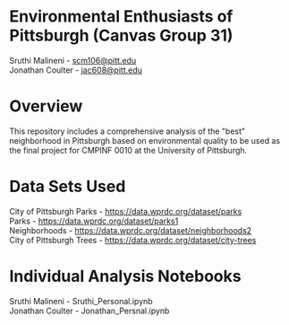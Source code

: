 # Environmental Enthusiasts of Pittsburgh (Canvas Group 31)
Sruthi Malineni - scm106@pitt.edu\
Jonathan Coulter - jac608@pitt.edu

# Overview
This repository includes a comprehensive analysis of the "best" neighborhood in Pittsburgh based on environmental quality to be used as the final project for CMPINF 0010 at the University of Pittsburgh.

# Data Sets Used
City of Pittsburgh Parks - https://data.wprdc.org/dataset/parks  \
Parks - https://data.wprdc.org/dataset/parks1 \
Neighborhoods - https://data.wprdc.org/dataset/neighborhoods2 \
City of Pittsburgh Trees - https://data.wprdc.org/dataset/city-trees 

# Individual Analysis Notebooks
Sruthi Malineni - Sruthi_Personal.ipynb \
Jonathan Coulter - Jonathan_Persnal.ipynb
